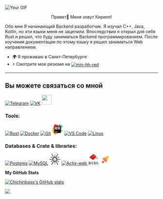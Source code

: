 


![Your GIF](https://camo.githubusercontent.com/8e43ebf0fd34f9d56e3d4efb85a63da5a9d9ee69b074874f340b8b26c70bf540/68747470733a2f2f656d6f6a69732e736c61636b6d6f6a69732e636f6d2f656d6f6a69732f696d616765732f313538383331353032342f383832332f68797065726b697474792e6769663f31353838333135303234)
<p style="text-align: center;"> Привет👋 Меня зовут Кирилл!</p>
Обо мне
Я начинающий Backend разработчик. Я изучал C++, Java, Kotlin, но эти языки меня не зацепили. Впоследствии я открыл для себя Rust и решил, что буду заниматься Backend программированием. После изучения документации по этому языку я решил заниматься Web направлением.

* 🌍 Я проживаю в Санкт-Петербурге
* ⚡ Смотрите мое резюме на <a href="https://spb.hh.ru/applicant/resumes?hhtmFrom=settings&hhtmFromLabel=header"><img src="https://github.com/user-attachments/assets/06760140-3d8a-48d0-b33d-0031610467e7" alt="min-hh-red" width="30" height="30" style="vertical-align:middle;"></a>
---
##  Вы можете связаться со мной
<p align="left">
<a href="https://t.me/Grandfather_trickster" target="_blank" rel="noreferrer"><img src="https://upload.wikimedia.org/wikipedia/commons/8/82/Telegram_logo.svg" width="36" height="36" alt="Telegram" style="vertical-align:middle;"></a>
<a href="https://vk.com/id63564847" target="_blank" rel="noreferrer"><img src="https://upload.wikimedia.org/wikipedia/commons/2/21/VK.com-logo.svg" width="36" height="36" alt="VK" style="vertical-align:middle;"></a>
<a href="https://www.github.com/Chichinbass" target="_blank" rel="noreferrer"> <picture> <source media="(prefers-color-scheme: dark)" srcset="https://raw.githubusercontent.com/danielcranney/readme-generator/main/public/icons/socials/github-dark.svg" /> <source media="(prefers-color-scheme: light)" srcset="https://raw.githubusercontent.com/danielcranney/readme-generator/main/public/icons/socials/github.svg" /> <img src="https://raw.githubusercontent.com/danielcranney/readme-generator/main/public/icons/socials/github.svg" width="32" height="32" /> </picture> </a></p>

### Tools:
<p align="left">
<a href="https://www.rust-lang.org/" target="_blank" rel="noreferrer"><img src="https://raw.githubusercontent.com/danielcranney/readme-generator/main/public/icons/skills/rust-colored.svg" width="36" height="36" alt="Rust" /></a>
<a href="https://www.docker.com/" target="_blank" rel="noreferrer"><img src="https://raw.githubusercontent.com/danielcranney/readme-generator/main/public/icons/skills/docker-colored.svg" width="36" height="36" alt="Docker" /></a>
<a href="https://git-scm.com/" target="_blank" rel="noreferrer"><img src="https://raw.githubusercontent.com/danielcranney/readme-generator/main/public/icons/skills/git-colored.svg" width="36" height="36" alt="Git" /></a>
<a href="https://www.jetbrains.com/rust/" target="_blank" rel="noreferrer"><img src="./assets/RustRover.png" width="36" height="36" alt="RustRover" /></a>
<a href="https://code.visualstudio.com/" target="_blank" rel="noreferrer"><img src="https://raw.githubusercontent.com/danielcranney/readme-generator/main/public/icons/skills/visualstudiocode.svg" width="36" height="36" alt="VS Code" /></a>
<a href="https://www.linux.org" target="_blank" rel="noreferrer"><img src="https://raw.githubusercontent.com/danielcranney/readme-generator/main/public/icons/skills/linux-colored.svg" width="36" height="36" alt="Linux" /></a>
</p>

### Databases & Crate & libraries:
<p align="left">
<a href="https://www.postgresql.org/" target="_blank" rel="noreferrer"><img src="https://raw.githubusercontent.com/danielcranney/readme-generator/main/public/icons/skills/postgresql-colored.svg" width="36" height="36" alt="Postgres" /></a>
<a href="https://www.mysql.com/" target="_blank" rel="noreferrer"><img src="https://raw.githubusercontent.com/danielcranney/readme-generator/main/public/icons/skills/mysql-colored.svg" width="36" height="36" alt="MySQL" /></a>
<a href="https://tokio.rs/" target="_blank" rel="noreferrer"><img src="./assets/Tokio.png" width="36" height="36" alt="Tokio" /></a>
<a href="https://actix.rs/" target="_blank" rel="noreferrer"> <img src="https://actix.rs/img/logo.png" width="36" height="36" alt="Actix-web" /> </a>
<a href="https://diesel.rs/" target="_blank" rel="noreferrer"><img src="./assets/DIesel.png" width="36" height="36" alt="Diesel" /></a>
<a href="https://www.shuttle.rs/" target="_blank" rel="noreferrer"><img src="./assets/Rock.png" width="36" height="36" alt="Shuttle" /></a>



<b>My GitHub Stats</b>

<a href="http://www.github.com/Chichinbass"><img src="https://github-readme-stats.vercel.app/api?username=Chichinbass&show_icons=true&hide=&count_private=true&title_color=a855f7&text_color=ffffff&icon_color=10b981&bg_color=0f172a&hide_border=true&show_icons=true" alt="Chichinbass's GitHub stats" /></a>

<a href="http://www.github.com/Chichinbass"><img src="https://github-readme-streak-stats.herokuapp.com/?user=Chichinbass&stroke=ffffff&background=0f172a&ring=a855f7&fire=a855f7&currStreakNum=ffffff&currStreakLabel=a855f7&sideNums=ffffff&sideLabels=ffffff&dates=ffffff&hide_border=true" /></a>
